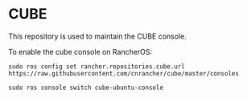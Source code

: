 # CUBE

This repository is used to maintain the CUBE console.

To enable the cube console on RancherOS:

```
sudo ros config set rancher.repositories.cube.url https://raw.githubusercontent.com/cnrancher/cube/master/consoles

sudo ros console switch cube-ubuntu-console

```
